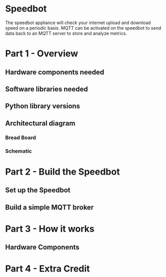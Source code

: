 # Speedbot

The speedbot appliance will check your internet upload and download speed on a periodic basis. MQTT can be activated on the speedbot to send data back to an MQTT server to store and analyze metrics.

# Part 1 - Overview
## Hardware components needed
## Software libraries needed
## Python library versions
## Architectural diagram
### Bread Board
### Schematic
# Part 2 - Build the Speedbot
## Set up the Speedbot
## Build a simple MQTT broker
# Part 3 - How it works
## Hardware Components
# Part 4 - Extra Credit
